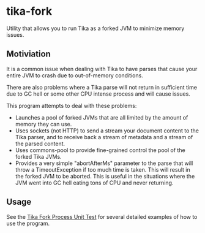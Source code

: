 # tika-fork

Utility that allows you to run Tika as a forked JVM to minimize memory issues.

## Motiviation

It is a common issue when dealing with Tika to have parses that cause your entire JVM to crash due to out-of-memory conditions.

There are also problems where a Tika parse will not return in sufficient time due to GC hell or some other CPU intense process and will cause issues.

This program attempts to deal with these problems:

* Launches a pool of forked JVMs that are all limited by the amount of memory they can use.
* Uses sockets (not HTTP) to send a stream your document content to the Tika parser, and to receive back a stream of metadata and a stream of the parsed content.
* Uses commons-pool to provide fine-grained control the pool of the forked Tika JVMs.
* Provides a very simple "abortAfterMs" parameter to the parse that will throw a TimeoutException if too much time is taken. This will result in the forked JVM to be aborted. This is useful in the situations where the JVM went into GC hell eating tons of CPU and never returning.

## Usage

See the [Tika Fork Process Unit Test](fork/src/test/java/org/apache/tika/fork/TikaProcessTest.java) for several detailed examples of how to use the program.